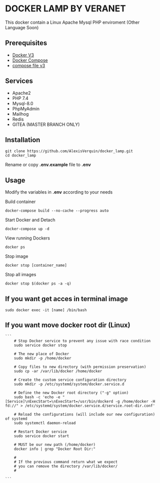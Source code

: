 # DOCKER LAMP BY VERANET

This docker contain a Linux Apache Mysql PHP enviroment
(Other Language Soon)

## Prerequisites

* [Docker V3](https://www.docker.com/)
* [Docker Compose](https://docs.docker.com/compose/install/)
* [compose file v3](https://docs.docker.com/compose/compose-file/compose-file-v3/)

## Services

* Apache2
* PHP 7.4
* Mysql-8.0
* PhpMyAdmin
* Mailhog
* Redis
* GITEA (MASTER BRANCH ONLY)

## Installation

    git clone https://github.com/AlexisVerquin/docker_lamp.git
    cd docker_lamp

Rename or copy **.env.example** file to **.env**

## Usage

Modify the variables in **.env**  according to your needs

Build container

    docker-compose build --no-cache --progress auto

Start Docker and Detach

    docker-compose up -d

View running Dockers

    docker ps

Stop image

    docker stop [container_name]

Stop all images

    docker stop $(docker ps -a -q)

## If you want get acces in terminal image

    sudo docker exec -it [name] /bin/bash

## If you want move docker root dir (Linux)

    ```
        # Stop Docker service to prevent any issue with race condition
        sudo service docker stop

        # The new place of Docker
        sudo mkdir -p /home/docker

        # Copy files to new directory (with permission preservation)
        sudo cp -ar /var/lib/docker /home/docker

        # Create the custom service configuration directory
        sudo mkdir -p /etc/systemd/system/docker.service.d

        # Define the new Docker root directory ("-g" option)
        sudo bash -c 'echo -e "[Service]\nExecStart=\nExecStart=/usr/bin/dockerd -g /home/docker -H fd://" > /etc/systemd/system/docker.service.d/service.root-dir.conf'

        # Reload the configurations (will include our new configuration) of systemd
        sudo systemctl daemon-reload

        # Restart Docker service
        sudo service docker start

        # MUST be our new path (/home/docker)
        docker info | grep "Docker Root Dir:"

        #
        # If the previous command return what we expect
        # you can remove the directory /var/lib/docker/
        #

    ```
